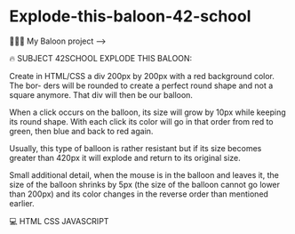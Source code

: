 # Explode-this-baloon-42-school

👩🏻‍💻 My Baloon project -->

🔥 SUBJECT 42SCHOOL EXPLODE THIS BALOON:

Create in HTML/CSS a div 200px by 200px with a red background color. The bor-
ders will be rounded to create a perfect round shape and not a square anymore. That
div will then be our balloon.

When a click occurs on the balloon, its size will grow by 10px while keeping its round
shape. With each click its color will go in that order from red to green, then blue and
back to red again.

Usually, this type of balloon is rather resistant but if its size becomes greater than
420px it will explode and return to its original size.

Small additional detail, when the mouse is in the balloon and leaves it, the size of the
balloon shrinks by 5px (the size of the balloon cannot go lower than 200px) and its color
changes in the reverse order than mentioned earlier.

💻 HTML CSS JAVASCRIPT
